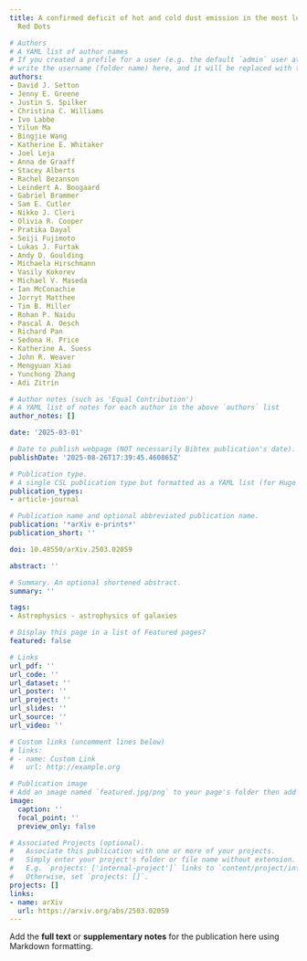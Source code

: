 ```yaml
---
title: A confirmed deficit of hot and cold dust emission in the most luminous Little
  Red Dots

# Authors
# A YAML list of author names
# If you created a profile for a user (e.g. the default `admin` user at `content/authors/admin/`), 
# write the username (folder name) here, and it will be replaced with their full name and linked to their profile.
authors:
- David J. Setton
- Jenny E. Greene
- Justin S. Spilker
- Christina C. Williams
- Ivo Labbe
- Yilun Ma
- Bingjie Wang
- Katherine E. Whitaker
- Joel Leja
- Anna de Graaff
- Stacey Alberts
- Rachel Bezanson
- Leindert A. Boogaard
- Gabriel Brammer
- Sam E. Cutler
- Nikko J. Cleri
- Olivia R. Cooper
- Pratika Dayal
- Seiji Fujimoto
- Lukas J. Furtak
- Andy D. Goulding
- Michaela Hirschmann
- Vasily Kokorev
- Michael V. Maseda
- Ian McConachie
- Jorryt Matthee
- Tim B. Miller
- Rohan P. Naidu
- Pascal A. Oesch
- Richard Pan
- Sedona H. Price
- Katherine A. Suess
- John R. Weaver
- Mengyuan Xiao
- Yunchong Zhang
- Adi Zitrin

# Author notes (such as 'Equal Contribution')
# A YAML list of notes for each author in the above `authors` list
author_notes: []

date: '2025-03-01'

# Date to publish webpage (NOT necessarily Bibtex publication's date).
publishDate: '2025-08-26T17:39:45.460865Z'

# Publication type.
# A single CSL publication type but formatted as a YAML list (for Hugo requirements).
publication_types:
- article-journal

# Publication name and optional abbreviated publication name.
publication: '*arXiv e-prints*'
publication_short: ''

doi: 10.48550/arXiv.2503.02059

abstract: ''

# Summary. An optional shortened abstract.
summary: ''

tags:
- Astrophysics - astrophysics of galaxies

# Display this page in a list of Featured pages?
featured: false

# Links
url_pdf: ''
url_code: ''
url_dataset: ''
url_poster: ''
url_project: ''
url_slides: ''
url_source: ''
url_video: ''

# Custom links (uncomment lines below)
# links:
# - name: Custom Link
#   url: http://example.org

# Publication image
# Add an image named `featured.jpg/png` to your page's folder then add a caption below.
image:
  caption: ''
  focal_point: ''
  preview_only: false

# Associated Projects (optional).
#   Associate this publication with one or more of your projects.
#   Simply enter your project's folder or file name without extension.
#   E.g. `projects: ['internal-project']` links to `content/project/internal-project/index.md`.
#   Otherwise, set `projects: []`.
projects: []
links:
- name: arXiv
  url: https://arxiv.org/abs/2503.02059
---
```


Add the **full text** or **supplementary notes** for the publication here using Markdown formatting.
